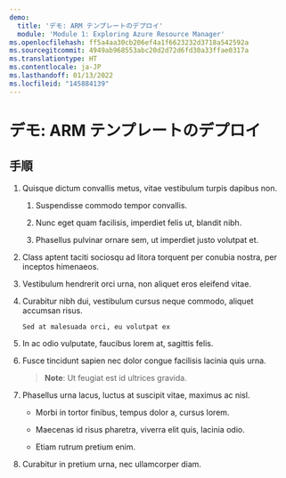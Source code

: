 ```yaml
---
demo:
  title: 'デモ: ARM テンプレートのデプロイ'
  module: 'Module 1: Exploring Azure Resource Manager'
ms.openlocfilehash: ff5a4aa30cb206ef4a1f6623232d3718a542592a
ms.sourcegitcommit: 4949ab968553abc20d2d72d6fd30a33ffae0317a
ms.translationtype: HT
ms.contentlocale: ja-JP
ms.lasthandoff: 01/13/2022
ms.locfileid: "145884139"
---
```

# <a name="demo-deploying-an-arm-template"></a>デモ: ARM テンプレートのデプロイ

## <a name="instructions"></a>手順

1. Quisque dictum convallis metus, vitae vestibulum turpis dapibus non.

    1. Suspendisse commodo tempor convallis. 

    1. Nunc eget quam facilisis, imperdiet felis ut, blandit nibh. 

    1. Phasellus pulvinar ornare sem, ut imperdiet justo volutpat et.

1. Class aptent taciti sociosqu ad litora torquent per conubia nostra, per inceptos himenaeos. 

1. Vestibulum hendrerit orci urna, non aliquet eros eleifend vitae. 

1. Curabitur nibh dui, vestibulum cursus neque commodo, aliquet accumsan risus. 

    ```
    Sed at malesuada orci, eu volutpat ex
    ```

1. In ac odio vulputate, faucibus lorem at, sagittis felis.

1. Fusce tincidunt sapien nec dolor congue facilisis lacinia quis urna.

    > **Note**: Ut feugiat est id ultrices gravida.

1. Phasellus urna lacus, luctus at suscipit vitae, maximus ac nisl. 

    - Morbi in tortor finibus, tempus dolor a, cursus lorem. 

    - Maecenas id risus pharetra, viverra elit quis, lacinia odio. 

    - Etiam rutrum pretium enim. 

1. Curabitur in pretium urna, nec ullamcorper diam. 
